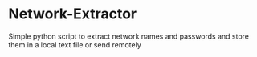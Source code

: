 # Network-Extractor
Simple python script to extract network names and passwords and store them in a local text file or send remotely
